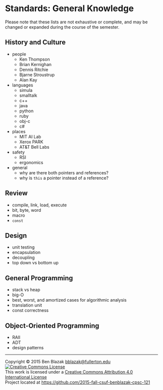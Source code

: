 # Standards: General Knowledge

Please note that these lists are not exhaustive or complete, and may be changed
or expanded during the course of the semester.

## History and Culture 
- people
    - Ken Thompson
    - Brian Kernighan
    - Dennis Ritchie
    - Bjarne Stroustrup
    - Alan Kay
- languages
    - simula
    - smalltalk
    - c++
    - java
    - python
    - ruby
    - obj-c
    - c#
- places
    - MIT AI Lab
    - Xerox PARK
    - AT&T Bell Labs
- safety
    - RSI
    - ergonomics
- general
    - why are there both pointers and references?
    - why is `this` a pointer instead of a reference?

## Review
- compile, link, load, execute
- bit, byte, word
- macro
- `const`

## Design
- unit testing
- encapsulation
- decoupling
- top down vs bottom up

## General Programming
- stack vs heap
- big-O
- best, worst, and amortized cases for algorithmic analysis
- translation unit
- const correctness

## Object-Oriented Programming
- RAII
- ADT
- design patterns


-------------------------------------------------------------------------------
Copyright &copy; 2015 Ben Blazak <bblazak@fullerton.edu>  
<a rel="license" href="http://creativecommons.org/licenses/by/4.0/"><img alt="Creative Commons License" style="border-width:0" src="https://i.creativecommons.org/l/by/4.0/88x31.png" /></a><br />This work is licensed under a <a rel="license" href="http://creativecommons.org/licenses/by/4.0/">Creative Commons Attribution 4.0 International License</a>  
Project located at <https://github.com/2015-fall-csuf-benblazak-cpsc-121>

